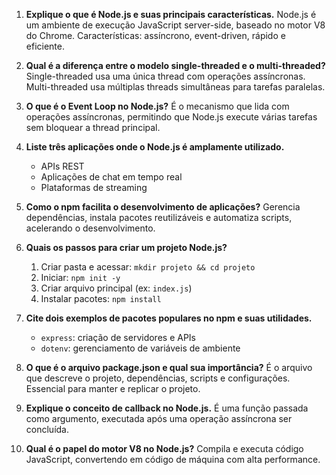 1. **Explique o que é Node.js e suas principais características.**
   Node.js é um ambiente de execução JavaScript server-side, baseado no motor V8 do Chrome. Características: assíncrono, event-driven, rápido e eficiente.

2. **Qual é a diferença entre o modelo single-threaded e o multi-threaded?**
   Single-threaded usa uma única thread com operações assíncronas. Multi-threaded usa múltiplas threads simultâneas para tarefas paralelas.

3. **O que é o Event Loop no Node.js?**
   É o mecanismo que lida com operações assíncronas, permitindo que Node.js execute várias tarefas sem bloquear a thread principal.

4. **Liste três aplicações onde o Node.js é amplamente utilizado.**

   * APIs REST
   * Aplicações de chat em tempo real
   * Plataformas de streaming

5. **Como o npm facilita o desenvolvimento de aplicações?**
   Gerencia dependências, instala pacotes reutilizáveis e automatiza scripts, acelerando o desenvolvimento.

6. **Quais os passos para criar um projeto Node.js?**

   1. Criar pasta e acessar: `mkdir projeto && cd projeto`
   2. Iniciar: `npm init -y`
   3. Criar arquivo principal (ex: `index.js`)
   4. Instalar pacotes: `npm install`

7. **Cite dois exemplos de pacotes populares no npm e suas utilidades.**

   * `express`: criação de servidores e APIs
   * `dotenv`: gerenciamento de variáveis de ambiente

8. **O que é o arquivo package.json e qual sua importância?**
   É o arquivo que descreve o projeto, dependências, scripts e configurações. Essencial para manter e replicar o projeto.

9. **Explique o conceito de callback no Node.js.**
   É uma função passada como argumento, executada após uma operação assíncrona ser concluída.

10. **Qual é o papel do motor V8 no Node.js?**
    Compila e executa código JavaScript, convertendo em código de máquina com alta performance.
